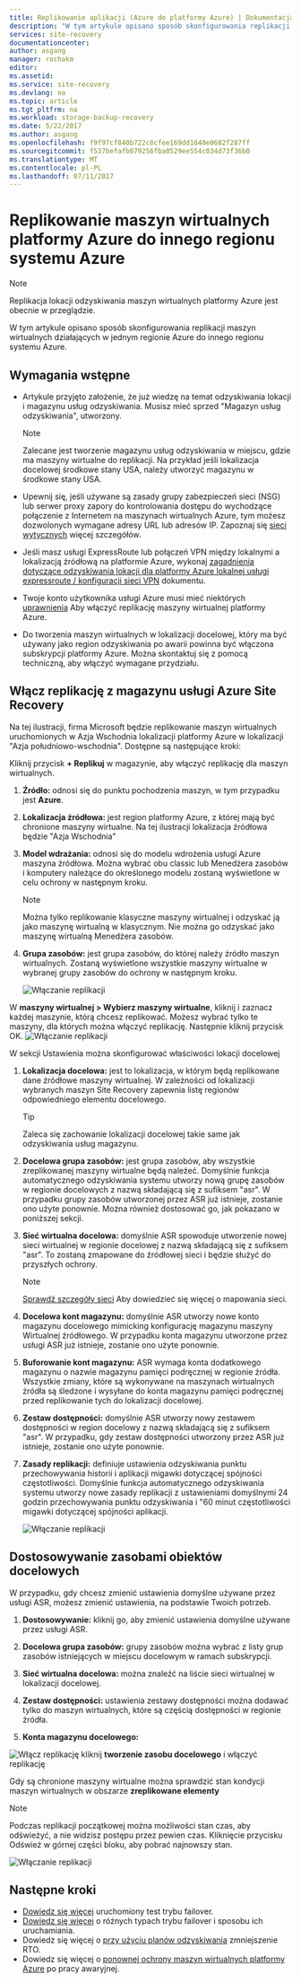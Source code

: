 ```yaml
---
title: Replikowanie aplikacji (Azure do platformy Azure) | Dokumentacja firmy Microsoft
description: "W tym artykule opisano sposób skonfigurowania replikacji maszyn wirtualnych działających w jednym regionie Azure do innego regionu na platformie Azure."
services: site-recovery
documentationcenter: 
author: asgang
manager: rochakm
editor: 
ms.assetid: 
ms.service: site-recovery
ms.devlang: na
ms.topic: article
ms.tgt_pltfrm: na
ms.workload: storage-backup-recovery
ms.date: 5/22/2017
ms.author: asgang
ms.openlocfilehash: f9f97cf840b722c8cfee169dd1640e0682f287ff
ms.sourcegitcommit: f537befafb079256fba0529ee554c034d73f36b0
ms.translationtype: MT
ms.contentlocale: pl-PL
ms.lasthandoff: 07/11/2017
---
```

# <a name="replicate-azure-virtual-machines-to-another-azure-region"></a>Replikowanie maszyn wirtualnych platformy Azure do innego regionu systemu Azure



>[!NOTE]
>
> Replikacja lokacji odzyskiwania maszyn wirtualnych platformy Azure jest obecnie w przeglądzie.

W tym artykule opisano sposób skonfigurowania replikacji maszyn wirtualnych działających w jednym regionie Azure do innego regionu systemu Azure.

## <a name="prerequisites"></a>Wymagania wstępne

* Artykule przyjęto założenie, że już wiedzę na temat odzyskiwania lokacji i magazynu usług odzyskiwania. Musisz mieć sprzed "Magazyn usług odzyskiwania", utworzony.

    >[!NOTE]
    >
    > Zalecane jest tworzenie magazynu usług odzyskiwania w miejscu, gdzie ma maszyny wirtualne do replikacji. Na przykład jeśli lokalizacja docelowej środkowe stany USA, należy utworzyć magazynu w środkowe stany USA.

* Upewnij się, jeśli używane są zasady grupy zabezpieczeń sieci (NSG) lub serwer proxy zapory do kontrolowania dostępu do wychodzące połączenie z Internetem na maszynach wirtualnych Azure, tym możesz dozwolonych wymagane adresy URL lub adresów IP. Zapoznaj się [sieci wytycznych](./site-recovery-azure-to-azure-networking-guidance.md) więcej szczegółów.

* Jeśli masz usługi ExpressRoute lub połączeń VPN między lokalnymi a lokalizacją źródłową na platformie Azure, wykonaj [zagadnienia dotyczące odzyskiwania lokacji dla platformy Azure lokalnej usługi expressroute / konfiguracji sieci VPN](site-recovery-azure-to-azure-networking-guidance.md#guidelines-for-existing-azure-to-on-premises-expressroutevpn-configuration) dokumentu.

* Twoje konto użytkownika usługi Azure musi mieć niektórych [uprawnienia](site-recovery-role-based-linked-access-control.md#permissions-required-to-enable-replication-for-new-virtual-machines) Aby włączyć replikację maszyny wirtualnej platformy Azure.

* Do tworzenia maszyn wirtualnych w lokalizacji docelowej, który ma być używany jako region odzyskiwania po awarii powinna być włączona subskrypcji platformy Azure. Można skontaktuj się z pomocą techniczną, aby włączyć wymagane przydziału.

## <a name="enable-replication-from-azure-site-recovery-vault"></a>Włącz replikację z magazynu usługi Azure Site Recovery
Na tej ilustracji, firma Microsoft będzie replikowanie maszyn wirtualnych uruchomionych w Azja Wschodnia lokalizacji platformy Azure w lokalizacji "Azja południowo-wschodnia". Dostępne są następujące kroki:

 Kliknij przycisk **+ Replikuj** w magazynie, aby włączyć replikację dla maszyn wirtualnych.

1. **Źródło:** odnosi się do punktu pochodzenia maszyn, w tym przypadku jest **Azure**.

2. **Lokalizacja źródłowa:** jest region platformy Azure, z której mają być chronione maszyny wirtualne. Na tej ilustracji lokalizacja źródłowa będzie "Azja Wschodnia"

3. **Model wdrażania:** odnosi się do modelu wdrożenia usługi Azure maszyna źródłowa. Można wybrać obu classic lub Menedżera zasobów i komputery należące do określonego modelu zostaną wyświetlone w celu ochrony w następnym kroku.

      >[!NOTE]
      >
      > Można tylko replikowanie klasyczne maszyny wirtualnej i odzyskać ją jako maszynę wirtualną w klasycznym. Nie można go odzyskać jako maszynę wirtualną Menedżera zasobów.

4. **Grupa zasobów:** jest grupa zasobów, do której należy źródło maszyn wirtualnych. Zostaną wyświetlone wszystkie maszyny wirtualne w wybranej grupy zasobów do ochrony w następnym kroku.

    ![Włączanie replikacji](./media/site-recovery-replicate-azure-to-azure/enabledrwizard1.png)

W **maszyny wirtualnej > Wybierz maszyny wirtualne**, kliknij i zaznacz każdej maszynie, którą chcesz replikować. Możesz wybrać tylko te maszyny, dla których można włączyć replikację. Następnie kliknij przycisk OK.
    ![Włączanie replikacji](./media/site-recovery-replicate-azure-to-azure/virtualmachine_selection.png)


W sekcji Ustawienia można skonfigurować właściwości lokacji docelowej

1. **Lokalizacja docelowa:** jest to lokalizacja, w którym będą replikowane dane źródłowe maszyny wirtualnej. W zależności od lokalizacji wybranych maszyn Site Recovery zapewnia listę regionów odpowiedniego elementu docelowego.

    > [!TIP]
    > Zaleca się zachowanie lokalizacji docelowej takie same jak odzyskiwania usług magazynu.

2. **Docelowa grupa zasobów:** jest grupa zasobów, aby wszystkie zreplikowanej maszyny wirtualne będą należeć. Domyślnie funkcja automatycznego odzyskiwania systemu utworzy nową grupę zasobów w regionie docelowych z nazwą składającą się z sufiksem "asr". W przypadku grupy zasobów utworzonej przez ASR już istnieje, zostanie ono użyte ponownie. Można również dostosować go, jak pokazano w poniższej sekcji.    
3. **Sieć wirtualna docelowa:** domyślnie ASR spowoduje utworzenie nowej sieci wirtualnej w regionie docelowej z nazwą składającą się z sufiksem "asr". To zostaną zmapowane do źródłowej sieci i będzie służyć do przyszłych ochrony.

    > [!NOTE]
    > [Sprawdź szczegóły sieci](site-recovery-network-mapping-azure-to-azure.md) Aby dowiedzieć się więcej o mapowania sieci.

4. **Docelowa kont magazynu:** domyślnie ASR utworzy nowe konto magazynu docelowego mimicking konfigurację magazynu maszyny Wirtualnej źródłowego. W przypadku konta magazynu utworzone przez usługi ASR już istnieje, zostanie ono użyte ponownie.

5. **Buforowanie kont magazynu:** ASR wymaga konta dodatkowego magazynu o nazwie magazynu pamięci podręcznej w regionie źródła. Wszystkie zmiany, które są wykonywane na maszynach wirtualnych źródła są śledzone i wysyłane do konta magazynu pamięci podręcznej przed replikowanie tych do lokalizacji docelowej.

6. **Zestaw dostępności:** domyślnie ASR utworzy nowy zestawem dostępności w region docelowy z nazwą składającą się z sufiksem "asr". W przypadku, gdy zestaw dostępności utworzony przez ASR już istnieje, zostanie ono użyte ponownie.

7.  **Zasady replikacji:** definiuje ustawienia odzyskiwania punktu przechowywania historii i aplikacji migawki dotyczącej spójności częstotliwości. Domyślnie funkcja automatycznego odzyskiwania systemu utworzy nowe zasady replikacji z ustawieniami domyślnymi 24 godzin przechowywania punktu odzyskiwania i "60 minut częstotliwości migawki dotyczącej spójności aplikacji.

    ![Włączanie replikacji](./media/site-recovery-replicate-azure-to-azure/enabledrwizard3.PNG)

## <a name="customize-target-resources"></a>Dostosowywanie zasobami obiektów docelowych

W przypadku, gdy chcesz zmienić ustawienia domyślne używane przez usługi ASR, możesz zmienić ustawienia, na podstawie Twoich potrzeb.

1. **Dostosowywanie:** kliknij go, aby zmienić ustawienia domyślne używane przez usługi ASR.

2. **Docelowa grupa zasobów:** grupy zasobów można wybrać z listy grup zasobów istniejących w miejscu docelowym w ramach subskrypcji.

3. **Sieć wirtualna docelowa:** można znaleźć na liście sieci wirtualnej w lokalizacji docelowej.

4. **Zestaw dostępności:** ustawienia zestawy dostępności można dodawać tylko do maszyn wirtualnych, które są częścią dostępności w regionie źródła.

5. **Konta magazynu docelowego:**

![Włącz replikację](./media/site-recovery-replicate-azure-to-azure/customize.PNG) kliknij **tworzenie zasobu docelowego** i włączyć replikację


Gdy są chronione maszyny wirtualne można sprawdzić stan kondycji maszyn wirtualnych w obszarze **zreplikowane elementy**

>[!NOTE]
>Podczas replikacji początkowej można możliwości stan czas, aby odświeżyć, a nie widzisz postępu przez pewien czas. Kliknięcie przycisku Odśwież w górnej części bloku, aby pobrać najnowszy stan.
>

![Włączanie replikacji](./media/site-recovery-replicate-azure-to-azure/replicateditems.PNG)


## <a name="next-steps"></a>Następne kroki
- [Dowiedz się więcej](site-recovery-test-failover-to-azure.md) uruchomiony test trybu failover.
- [Dowiedz się więcej](site-recovery-failover.md) o różnych typach trybu failover i sposobu ich uruchamiania.
- Dowiedz się więcej o [przy użyciu planów odzyskiwania](site-recovery-create-recovery-plans.md) zmniejszenie RTO.
- Dowiedz się więcej o [ponownej ochrony maszyn wirtualnych platformy Azure](site-recovery-how-to-reprotect.md) po pracy awaryjnej.
